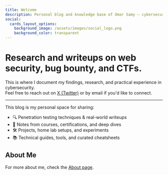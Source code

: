 ```yaml
---
title: Welcome
description: Personal blog and knowledge base of Omar Samy — cybersecurity enthusiast and penetration tester. Sharing research, writeups, and notes on application security.
social:
  cards_layout_options:
    background_image: /assets/images/social_logo.png
    background_color: transparent
---
```


# Research and writeups on web security, bug bounty, and CTFs.

This is where I document my findings, research, and practical experience in cybersecurity.  
Feel free to reach out on [X (Twitter)](https://twitter.com/00xmora) or by email if you'd like to connect.

---

This blog is my personal space for sharing:

- 🔍 Penetration testing techniques & real-world writeups  
- 🧠 Notes from courses, certifications, and deep dives  
- 🛠️ Projects, home lab setups, and experiments  
- 📚 Technical guides, tools, and curated cheatsheets

## About Me

For more about me, check the [About page](about).
